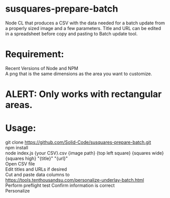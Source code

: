 # susquares-prepare-batch  
Node CL that produces a CSV with the data needed for a batch update from a properly sized image and a few parameters.  Title and URL can be edited in a spreadsheet before copy and pasting to Batch update tool.  


# Requirement:  
Recent Versions of Node and NPM  
A png that is the same dimensions as the area you want to customize.  


# ALERT: Only works with rectangular areas.  


# Usage:  
git clone https://github.com/Solid-Code/susquares-prepare-batch.git  
npm install  
node index.js {your CSV}.csv {image path} {top left square} {squares wide} {squares high} "{title}" "{url}"  
Open CSV file  
Edit titles and URLs if desired  
Cut and paste data columns to https://tools.tenthousandsu.com/personalize-underlay-batch.html  
Perform preflight test
Confirm information is correct  
Personalize
